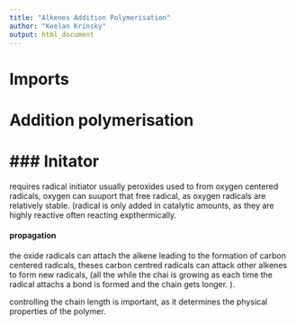 ```yaml
---
title: "Alkenes Addition Polymerisation"
author: "Keelan Krinsky"
output: html_document
---
```


# Imports 


# Addition polymerisation

# ### Initator 
requires radical initiator usually peroxides used to from oxygen centered radicals, oxygen can suuport that free radical, as oxygen radicals are relatively stable. (radical is only added in catalytic amounts, as they are highly reactive often reacting expthermically. 

#### propagation 
the oxide radicals can attach the alkene leading to the formation of carbon centered radicals, theses  carbon centred radicals can attack other alkenes to form new radicals, (all the while the chai is growing as each time the radical attachs a bond is formed and the chain gets longer. ). 

controlling the chain length is important, as it determines the physical properties of the polymer. 


